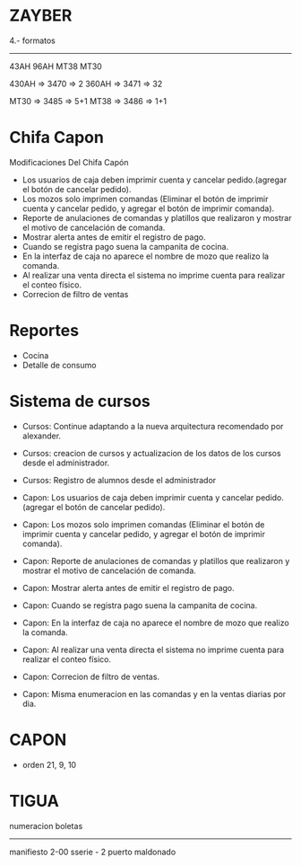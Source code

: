 # ZAYBER
4.- formatos
____________________________________
43AH
96AH
MT38
MT30

430AH   => 3470         => 2
360AH   => 3471         => 32

MT30    => 3485         => 5+1
MT38    => 3486         => 1+1


# Chifa Capon
Modificaciones Del Chifa Capón
- Los usuarios de caja deben imprimir cuenta y cancelar pedido.(agregar el botón de cancelar pedido).
- Los mozos solo imprimen comandas (Eliminar el botón de imprimir cuenta y cancelar pedido, y agregar el botón de imprimir comanda).
- Reporte de anulaciones de comandas y platillos que realizaron y mostrar el motivo de cancelación de comanda.
- Mostrar alerta antes de emitir el registro de pago.
- Cuando se registra pago suena la campanita de cocina.
- En la interfaz de caja no aparece el nombre de mozo que realizo la comanda.
- Al realizar una venta directa el sistema no imprime cuenta para realizar el conteo físico.
- Correcion de filtro de ventas

# Reportes
- Cocina
- Detalle de consumo

# Sistema de cursos
- Cursos: Continue adaptando a la nueva arquitectura recomendado por alexander.
- Cursos: creacion de cursos y actualizacion de los datos de los cursos desde el administrador.
- Cursos: Registro de alumnos desde el administrador

- Capon: Los usuarios de caja deben imprimir cuenta y cancelar pedido.(agregar el botón de cancelar pedido).
- Capon: Los mozos solo imprimen comandas (Eliminar el botón de imprimir cuenta y cancelar pedido, y agregar el botón de imprimir comanda).
- Capon: Reporte de anulaciones de comandas y platillos que realizaron y mostrar el motivo de cancelación de comanda.
- Capon: Mostrar alerta antes de emitir el registro de pago.
- Capon: Cuando se registra pago suena la campanita de cocina.
- Capon: En la interfaz de caja no aparece el nombre de mozo que realizo la comanda.
- Capon: Al realizar una venta directa el sistema no imprime cuenta para realizar el conteo físico.
- Capon: Correcion de filtro de ventas.
- Capon: Misma enumeracion en las comandas y en la ventas diarias por dia.

# CAPON
- orden 21, 9, 10


# TIGUA
numeracion boletas 
-- --- -- --- 
manifiesto 2-00
sserie - 2
puerto maldonado